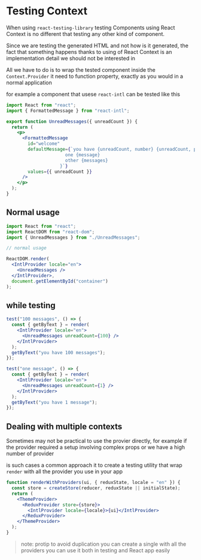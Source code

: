 # Testing Context

When using `react-testing-library` testing Components using React Context is no different that testing any other kind of component.

Since we are testing the generated HTML and not how is it generated, the fact that something happens thanks to using of React Context is an implementation detail we should not be interested in

All we have to do is to wrap the tested component inside the `Context.Provider` it need to function property, exactly as you would in a normal application

for example a component that usese `react-intl` can be tested like this

```jsx
import React from "react";
import { FormattedMessage } from "react-intl";

export function UnreadMessages({ unreadCount }) {
  return (
    <p>
      <FormattedMessage
        id="welcome"
        defaultMessage={`you have {unreadCount, number} {unreadCount, plural,
                      one {message}
                      other {messages}
                    }`}
        values={{ unreadCount }}
      />
    </p>
  );
}
```

## Normal usage

```jsx
import React from "react";
import ReactDOM from "react-dom";
import { UnreadMessages } from "./UnreadMessages";

// normal usage

ReactDOM.render(
  <IntlProvider locale="en">
    <UnreadMessages />
  </IntlProvider>,
  document.getElementById("container")
);
```

## while testing

```jsx
test("100 messages", () => {
  const { getByText } = render(
    <IntlProvider locale="en">
      <UnreadMessages unreadCount={100} />
    </IntlProvider>
  );
  getByText("you have 100 messages");
});

test("one message", () => {
  const { getByText } = render(
    <IntlProvider locale="en">
      <UnreadMessages unreadCount={1} />
    </IntlProvider>
  );
  getByText("you have 1 message");
});
```

## Dealing with multiple contexts

Sometimes may not be practical to use the provier directly, for example if the provider required a setup involving complex props or we have a high number of provider

is such cases a common approach it to create a testing utility that wrap `render` with all the provider you use in your app

```jsx
function renderWithProviders(ui, { reduxState, locale = "en" }) {
  const store = createStore(reducer, reduxState || initialState);
  return (
    <ThemeProvider>
      <ReduxProvider store={store}>
        <IntlProvider locale={locale}>{ui}</IntlProvider>
      </ReduxProvider>
    </ThemeProvider>
  );
}
```

> note: protip to avoid duplication you can create a single <AppProvider/> with all the providers you can use it both in testing and React app easily
